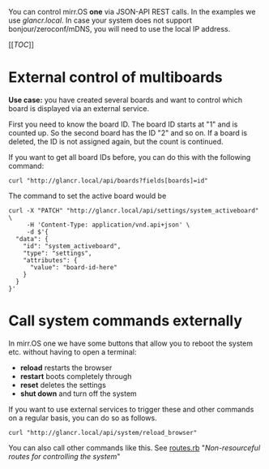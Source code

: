 You can control mirr.OS **one** via JSON-API REST calls. In the examples we use _glancr.local_. In case your system does not support bonjour/zeroconf/mDNS, you will need to use the local IP address.

[[_TOC_]]

# External control of multiboards
**Use case:** you have created several boards and want to control which board is displayed via an external service.

First you need to know the board ID. The board ID starts at "1" and is counted up. So the second board has the ID "2" and so on. If a board is deleted, the ID is not assigned again, but the count is continued.

If you want to get all board IDs before, you can do this with the following command:

` curl "http://glancr.local/api/boards?fields[boards]=id" `

The command to set the active board would be

```
curl -X "PATCH" "http://glancr.local/api/settings/system_activeboard" \
     -H 'Content-Type: application/vnd.api+json' \
     -d $'{
  "data": {
    "id": "system_activeboard",
    "type": "settings",
    "attributes": {
      "value": "board-id-here"
    }
  }
}'
```

# Call system commands externally

In mirr.OS one we have some buttons that allow you to reboot the system etc. without having to open a terminal:

- **reload** restarts the browser
- **restart** boots completely through
- **reset** deletes the settings
- **shut down** and turn off the system

If you want to use external services to trigger these and other commands on a regular basis, you can do so as follows.

` curl "http://glancr.local/api/system/reload_browser" `

You can also call other commands like this. See [routes.rb](https://gitlab.com/glancr/mirros_api/-/blob/develop/config/routes.rb#52) "_Non-resourceful routes for controlling the system_"


